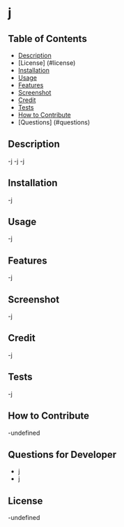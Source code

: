 
  # j 

  ## Table of Contents 

  - [Description](#description)
  - [License] (#license)
  - [Installation](#installation)
  - [Usage](#usage)
  - [Features](#features)
  - [Screenshot](#screenshot)
  - [Credit](#credit)
  - [Tests](#tests)
  - [How to Contribute](#how-to-contribute)
  - [Questions] (#questions)
  

  ## Description 
  -j
  -j
  -j

  ## Installation
  -j

  ## Usage
  -j

  ## Features
  -j
  
  ## Screenshot
  -j
  
  ## Credit
  -j
  
  ## Tests
  -j
 
  ## How to Contribute 
  -undefined

  ## Questions for Developer
   - j
   - j
  
   ## License
  -undefined
 
